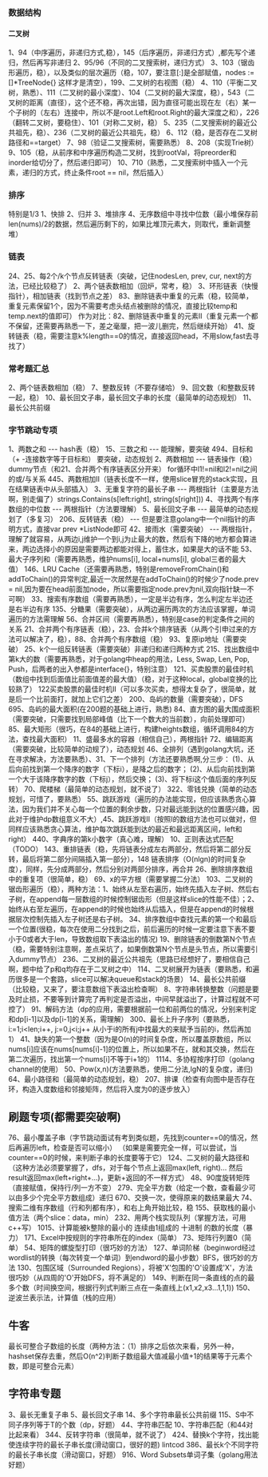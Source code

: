 ### 数据结构
#### 二叉树
1、94（中序遍历，非递归方式,稳），145（后序遍历，非递归方式）,都先写个递归，然后再写非递归
2、95/96（不同的二叉搜索树，递归方式）
3、103（锯齿形遍历，稳），以及类似的层次遍历（稳，107，要注意[:]是全部赋值，nodes := []*TreeNode{} 这样才是清空），199、二叉树的右视图（稳）
4、110（平衡二叉树，熟悉）、111（二叉树的最小深度）、104（二叉树的最大深度，稳），543（二叉树的距离（直径），这个还不稳，再次出错，因为直径可能出现在左（右）某一个子树的（左右）连接中，所以不是root.Left和root.Right的最大深度之和），226（翻转二叉树，要稳住）、101（对称二叉树，稳）
5、235（二叉搜索树的最近公共祖先，稳）、236（二叉树的最近公共祖先，稳）
6、112（稳，是否存在二叉树路径和==target）
7、98（验证二叉搜索树，需要熟悉）
8、208（实现Trie树）
9、105（稳，从前序和中序遍历构造二叉树，找到rootVal，将preorder和inorder给切分了，然后递归即可）
10、710（熟悉，二叉搜索树中插入一个元素，递归的方式，终止条件root == nil，然后插入）

### 排序
特别是1/3
1、快排
2、归并
3、堆排序
4、无序数组中寻找中位数（最小堆保存前len(nums)/2的数据，然后遍历剩下的，如果比堆顶元素大，则取代，重新调整堆）

### 链表
24、25、每2个/k个节点反转链表（突破，记住nodesLen, prev, cur, next的方法，已经比较稳了）
2、两个链表数相加（回炉，常考，稳）
3、环形链表（快慢指针），相加链表（找到节点之差）
83、删除链表中重复的元素（稳，较简单，重复元素保留1个，因为不需要考虑头结点被删除的情况，直接比较temp和temp.next的值即可）  作为对比：82、删除链表中重复的元素II（重复元素一个都不保留，还需要再熟悉一下，差之毫厘，把一波儿删完，然后继续开始）
41、旋转链表（稳，需要注意k%length==0的情况，直接返回head，不用slow,fast去寻找了）

### 常考题汇总
2、两个链表数相加（稳）
7、整数反转（不要存储哈）
9、回文数（和整数反转一起，稳）
10、最长回文子串，最长回文子串的长度（最简单的动态规划）
11、最长公共前缀

### 字节跳动专项
1、两数之和 --- hash表（稳）   15、三数之和 --- 能理解，要突破   494、目标和（+ -连接数字等于目标和） 要突破，动态规划
2、两数相加 --- 链表操作（稳）dummy节点（和21、合并两个有序链表区分开来）  for循环中l1!=nil和l2!=nil之间的或/与关系   445、两数相加II（链表长度不一样，使用slice冒充的stack实现，且在结果链表中从头部插入）
3、无重复字符的最长子串 --- 两根指针（主要是方法啊，别走偏了）strings.Contains(s[left:right], string(s[right]))
4、寻找两个有序数组的中位数 --- 两根指针（方法要理解）
5、最长回文子串 --- 最简单的动态规划了（多复习）
206、反转链表（稳） ---  但是要注意golang中一个nil指针的声明方式，直接var prev *ListNode即可
42、接雨水（需要突破） --- 两根指针，理解了就容易，从两边i,j维护一个到i,j为止最大的数，然后有下降的地方都会算进来，两边选择小的原因是需要两边都能对得上，蓄住水，如果是大的话不能
53、最大子序列和（需要再熟悉，维护nums[i], local+nums[i], global三者的最大值）
146、LRU Cache（还需要再熟悉，特别是removeFromChain()和addToChain()的异常判定,最近一次居然是在addToChain()的时候少了node.prev = nil,因为要在head前面加node，所以需要指定node.prev为nil,双向指针缺一不可啊）
33、搜索有序数组（需要再熟悉），一定是半边有序，怎么判定左半边还是右半边有序
135、分糖果（需要突破），从两边遍历两次的方法应该掌握，单词遍历的方法需理解
56、合并区间（需要再熟悉），特别是case的判定条件之间的关系
21、合并两个有序链表（稳），23、合并k个排序链表（从两个引申过来的方法可以解决了，稳），88、合并两个有序数组（稳）
93、复原ip地址（需要突破）
25、k个一组反转链表（需要突破）非递归和递归两种方式
215、找出数组中第k大的数（需要再熟悉，对于golang中heap的用法，Less, Swap, Len, Pop, Push，后两者的出入参都是interface{}，特别注意）
121、买卖股票的最佳时机（数组中找到后面值比前面值差的最大值）（稳，对于这种local，global变换的比较熟了）  122买卖股票的最佳时机II（可以多次买卖，想得太复杂了，很简单，就是后一个比前面打，就加上它们之差）
200、岛屿的数量（需要突破），DFS   695、岛屿的最大面积(在200题的基础上进行，熟悉)
84、直方图的最大围成面积（需要突破，只需要找到局部峰值（比下一个数大的当前数），向前处理即可）85、最大矩形（很巧，在84的基础上进行，构建heights数组，循环调用84的方法，查找最大面积）
11、盛最多水的容器（相信自己），两根指针
72、编辑距离（需要突破，比较简单的动规了），动态规划
46、全排列（遇到golang大坑，还在寻求解决，方法要熟悉）、31、下一个排列（方法还要熟悉啊,分三步：
(1)、从后向前找到第一个降序的数字（下标i），是降之后的数字；
(2)、从后向前找到第一个大于该降序数字的数（下标j），然后交换；
(3)、将下标i这个值后面的序列反转）
70、爬楼梯（最简单的动态规划，就不说了）
322、零钱兑换（简单的动态规划，可惜了，要熟悉）
55、跳跃游戏（遍历的办法能实现，但应该熟悉贪心算法，因为我们并不关心每一个位置的剩余步数，只对最远能到达的位置感兴趣，因此对于维护dp数组意义不大）,45、跳跃游戏II（按照I的数组方法也可以做对，但同样应该熟悉贪心算法，维护每次跳跃能到达的最近和最远距离区间，left和right）
440、字典序的第k小数字（真心难，理解）
10、正则表达式匹配（TODO）
143、重排链表（稳，先将链表分成左右两部分，然后将第二部分反转，最后将第二部分间隔插入第一部分），148 链表排序（O(nlgn)的时间复杂度），同样，先分成两部分，然后分别对两部分排序，再合并
26、删除排序数组中的重复项（很简单，稳）
69、x的平方根（需要掌握二分法）
103、二叉树的锯齿形遍历（稳），两种方法：1、始终从左至右遍历，始终先插入左子树、然后右子树，在append每一层数组的时候控制锯齿形（但是这样slice的性能不佳）；2、始终从右至左遍历，在append的时候也始终从后插入，但是在append的时候根据层次控制先插入左子树还是右子树。
34、排序数组中查找元素的第一个和最后一个位置(很稳，每次在使用二分找到之后，前后遍历的时候一定要注意下表不要小于0或者大于len，导致数组取下表溢出的情况)
19、删除链表的倒数第N个节点（稳，需要特别注意啊，差点采坑了，如果倒数第N个节点是头节点，所以需要引入dummy节点）
236、二叉树的最近公共祖先（思路已经想好了，要相信自己啊，题中给了p和q均存在于二叉树之中）
114、二叉树展开为链表（要熟悉，和遍历很多是一个套路，slice可以解决queue和stack的场景）
14、最长公共前缀（比较稳，又来了，要注意数组下表溢出检查啊）
8、字符串转换整数（问题是要及时止损，不要等到计算完了再判定是否溢出，中间早就溢出了，计算过程就不可控了）
91、解码方法（dp的应用，需要根据前一位和前两位的情况，分别来判定和dp[i-1]以及dp[i-1]的关系，需理解）
300、最长上升子序列（要熟悉，
i:=1;i<len;i++, j:=0,j<i;j++ 从小于i的所有j中找最大的来赋予当前的i，然后再加1）
41、缺失的第一个整数（因为是O(n)的时间复杂度，所以覆盖原数组，所以nums[i]应该在nums[nums[i]-1]的位置上，所以如果不在，就和其交换，然后在第二次遍历，找出第一个nums[i]不等于i+1的）
1114、多协程按序打印（golang channel的使用）
50、Pow(x,n)(方法要熟悉，使用二分法,lgN的复杂度，递归)
64、最小路径和（最简单的动态规划，稳）
207、排课（检查有向图中是否存在环，构造入度数组和邻接矩阵，然后将入度为0的逐步放入）


## 刷题专项(都需要突破啊)
76、最小覆盖子串（字节跳动面试有考到类似题，先找到counter==0的情况，然后再遍历left，检查是否可以缩小）
（如果是需要完全一样，可以尝试，当counter==0的时候，来判断子串的长度要等于它）
124、二叉树的最大路径和（这种方法必须要掌握了，dfs，对于每个节点上返回max(left, right)... 然后result返回max(left+right+...)，更新+返回的不一样方式）
48、90度旋转矩阵（直接赋值，保持行/列一方不变）
279、完全平方数（给定一个数，查看最少可以由多少个完全平方数组成）递归
670、交换一次，使得原来的数结果最大
74、搜索二维有序数组（行和列都有序），和右上角开始比较，稳
155、获取栈的最小值方法（两个slice：data，min）
232、用两个栈实现队列（掌握方法，可用c++写）
1015、计算能被k整除的最小的 连续由1组成的 十进制 的数的长度（暴力）
171、Excel中按规则的字符串所在的index（简单）
73、矩阵行列置0（简单）
54、矩阵的螺旋型打印（很巧妙的方法）
127、单词阶梯（beginword经过wordlist的转换（每次转变一个单词）到endword的最小步数）BFS，很巧妙的方法
130、包围区域（Surrounded Regions），将被'X'包围的'O'设置成'X'，方法很巧妙（从四周的'O'开始DFS，将不满足的）
149、判断在同一条直线的点的最多个数（时间换空间，根据行列式判断三点在一条直线上(x1,x2,x3...1,1,1))
150、逆波兰表示法，计算值（栈的应用）


## 牛客
最长可整合子数组的长度（两种方法：（1）排序之后依次来看，另外一种，hashset保存去重，然后O(n^2)判断子数组最大值减最小值+1的结果等于元素个数，即是可整合元素）


## 字符串专题
3、最长无重复子串
5、最长回文子串
14、多个字符串最长公共前缀
115、S中不同子序列等于T的个数（dp，好题）
44、字符串匹配
10、字符串匹配（和44对比起来看）
344、反转字符串（很简单，就不说了）
424、替换k个字符，找出能使连续字符的最长子串长度(滑动窗口，很好的题)
lintcod 386、最长k个不同字符的最长子串长度（滑动窗口，好题）
916、Word Subsets单词子集（golang用法好题）